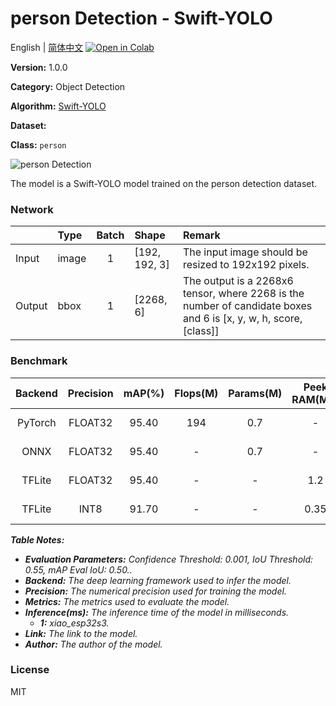 # person Detection - Swift-YOLO

English | [简体中文](../zh_CN/person_Detection_Swift-YOLO_192.md) [![Open in Colab](https://colab.research.google.com/assets/colab-badge.svg)](https://colab.research.google.com/github/seeed-studio/sscma-model-zoo/blob/main/notebooks/en/person_Detection_Swift-YOLO_192.ipynb)

**Version:** 1.0.0

**Category:** Object Detection

**Algorithm:** [Swift-YOLO](configs/yolov5/swift_yolo_shuff_1xb16_300e_coco.py)

**Dataset:** [](https://app.roboflow.com/hanzhou-7mktt/ssperson/7)

**Class:** `person`

![person Detection](https://files.seeedstudio.com/sscma/static/detection_coco.png)

The model is a Swift-YOLO model trained on the person detection dataset.

### Network 

|        | Type   |  Batch  | Shape         | Remark                                                                                                           |
|:-------|:-------|:-------:|:--------------|:-----------------------------------------------------------------------------------------------------------------|
| Input  | image  |    1    | [192, 192, 3] | The input image should be resized to 192x192 pixels.                                                             |
| Output | bbox   |    1    | [2268, 6]     | The output is a 2268x6 tensor, where 2268 is the number of candidate boxes and 6 is [x, y, w, h, score, [class]] |
### Benchmark

|  Backend  |  Precision  |  mAP(%)  |  Flops(M)  |  Params(M)  |  Peek RAM(MB)  |    Inference(ms)    |                                                                                  Download                                                                                  |    Author    |
|:---------:|:-----------:|:--------:|:----------:|:-----------:|:--------------:|:-------------------:|:--------------------------------------------------------------------------------------------------------------------------------------------------------------------------:|:------------:|
|  PyTorch  |   FLOAT32   |  95.40   |    194     |     0.7     |       -        |          -          |  [Link](https://files.seeedstudio.com/sscma/model_zoo/detection/models/swift-yolo/swift_yolo_shuffle_coco_320_float32_sha1_a5927bd6a6c6569d27edb98da946a8e75a8d816f.pth)   | Seeed Studio |
|   ONNX    |   FLOAT32   |  95.40   |     -      |     0.7     |       -        |          -          |  [Link](https://files.seeedstudio.com/sscma/model_zoo/detection/models/swift-yolo/swift_yolo_shuffle_coco_320_float32_sha1_20bc2c8517a8e42699bf46f1409f7541e52345ac.onnx)  | Seeed Studio |
|  TFLite   |   FLOAT32   |  95.40   |     -      |      -      |      1.2       |          -          | [Link](https://files.seeedstudio.com/sscma/model_zoo/detection/models/swift-yolo/swift_yolo_shuffle_coco_320_float32_sha1_5dfa1a16d27ef347c0173c5297395963760fcc57.tflite) | Seeed Studio |
|  TFLite   |    INT8     |  91.70   |     -      |      -      |      0.35      | 200.0<sup>(1)</sup> |  [Link](https://files.seeedstudio.com/sscma/model_zoo/detection/models/swift-yolo/swift_yolo_shuffle_coco_320_int8_sha1_3b0a6d7fd95e9dd21902beae6fa2d1cd0807bd7b.tflite)   | Seeed Studio |

***Table Notes:***

- ***Evaluation Parameters:**  Confidence Threshold: 0.001, IoU Threshold: 0.55, mAP Eval IoU: 0.50..*
- ***Backend:** The deep learning framework used to infer the model.*
- ***Precision:** The numerical precision used for training the model.*
- ***Metrics:** The metrics used to evaluate the model.*
- ***Inference(ms):** The inference time of the model in milliseconds.*
  - ***1:** xiao_esp32s3.*
- ***Link:** The link to the model.*
- ***Author:** The author of the model.*

### License

MIT

